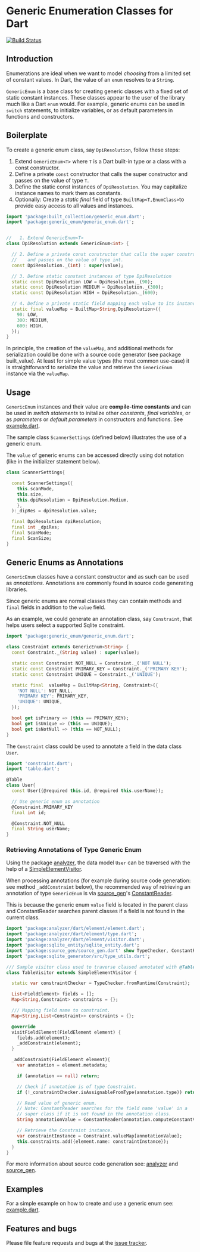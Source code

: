 # Generic Enumeration Classes for Dart
[![Build Status](https://travis-ci.com/simphotonics/generic_enum.svg?branch=master)](https://travis-ci.com/simphotonics/generic_enum)

## Introduction

Enumerations are ideal when we want to model *choosing* from a limited set of constant values.
In Dart, the value of an `enum` resolves to a `String`.

`GenericEnum` is a base class for creating generic classes with a fixed set of static constant
instances. These classes appear to the user of the library much like a Dart `enum` would.
For example, generic enums can be used in `switch` statements, to initialize variables, or as
default parameters in functions and constructors.

## Boilerplate
To create a generic enum class, say `DpiResolution`, follow these steps:

1. Extend `GenericEnum<T>` where `T` is a Dart built-in type or a class with a const constructor.
2. Define a private `const` constructor that calls the super constructor and passes on the value of type `T`.
3. Define the static const instances of `DpiResolution`. You may capitalize instance names to mark them as constants.
4. Optionally: Create a *static final* field of type `BuiltMap<T,EnumClass>`to provide easy access to all values and instances.

```Dart
import 'package:built_collection/generic_enum.dart';
import 'package:generic_enum/generic_enum.dart';


//   1. Extend GenericEnum<T>
class DpiResolution extends GenericEnum<int> {

  // 2. Define a private const constructor that calls the super constructor
  //    and passes on the value of type int.
  const DpiResolution._(int) : super(value);

  // 3. Define static constant instances of type DpiResolution
  static const DpiResolution LOW = DpiResolution._(90);
  static const DpiResolution MEDIUM = DpiResolution._(300);
  static const DpiResolution HIGH = DpiResolution._(600);

  // 4. Define a private static field mapping each value to its instance.
  static final valueMap = BuiltMap<String,DpiResolution>({
    90: LOW,
    300: MEDIUM,
    600: HIGH,
  });
}
```
In principle, the creation of the `valueMap`, and additional methods for serialization
could be done with a source code generator (see package built_value).
At least for simple value types (the most common use-case) it is straightforward
to serialize the value and retrieve the `GenericEnum` instance via the `valueMap`.

## Usage
`GenericEnum` instances and their value are **compile-time constants** and can be
used in *switch statements* to initalize other *constants*, *final variables*, or as *parameters* or *default parameters*
in constructors and functions. See [example.dart](https://github.com/simphotonics/generic_enum/blob/master/example/example.dart).

The sample class `ScannerSettings` (defined below) illustrates the use of a generic enum.

The `value` of generic enums can be accessed directly using dot notation (like in the
initializer statement below).

```Dart
class ScannerSettings{

  const ScannerSettings({
    this.scanMode,
    this.size,
    this.dpiResolution = DpiResolution.Medium,
    },
  ):_dipRes = dpiResolution.value;

  final DpiResolution dpiResolution;
  final int _dpiRes;
  final ScanMode;
  final ScanSize;
}
```

## Generic Enums as Annotations

`GenericEnum` classes have a constant constructor and as such can be used as *annotations*.
Annotations are commonly found in source code generating libraries.

Since generic enums are normal classes they can contain
methods and `final` fields in addition to the `value` field.

As an example, we could generate an annotation class, say `Constraint`, that helps users
select a supported Sqlite constraint.

```Dart
import 'package:generic_enum/generic_enum.dart';

class Constraint extends GenericEnum<String> {
  const Constraint._(String value) : super(value);

  static const Constraint NOT_NULL = Constraint._('NOT NULL');
  static const Constraint PRIMARY_KEY = Constraint._('PRIMARY KEY');
  static const Constraint UNIQUE = Constraint._('UNIQUE');

  static final  valueMap = BuiltMap<String, Constraint>({
    'NOT NULL': NOT_NULL,
    'PRIMARY KEY': PRIMARY_KEY,
    'UNIQUE': UNIQUE,
  });

  bool get isPrimary => (this == PRIMARY_KEY);
  bool get isUnique => (this == UNIQUE);
  bool get isNotNull => (this == NOT_NULL);
}
```

The `Constraint` class could be used to annotate a field in the data class `User`.
```Dart
import 'constraint.dart';
import 'table.dart';

@Table
class User{
  const User({@required this.id, @required this.userName});

  // Use generic enum as annotation
  @Constraint.PRIMARY_KEY
  final int id;

  @Constraint.NOT_NULL
  final String userName;
}
```

### Retrieving Annotations of Type Generic Enum

Using the package [analyzer], the data model `User` can be traversed with the help of a
[SimpleElementVisitor](https://pub.dev/documentation/analyzer/latest/dart_element_visitor/SimpleElementVisitor-class.html).

When processing annotations (for example during source code generation: see method `_addConstraint` below),
the recommended way of retrieving an annotation of type `GenericEnum`
is via [source_gen]'s
[ConstantReader](https://pub.dev/documentation/source_gen/latest/source_gen/ConstantReader-class.html).

This is because the generic enum `value` field is located in the parent class and ConstantReader
searches parent classes if a field is not found in the current class.

```Dart
import 'package:analyzer/dart/element/element.dart';
import 'package:analyzer/dart/element/type.dart';
import 'package:analyzer/dart/element/visitor.dart';
import 'package:sqlite_entity/sqlite_entity.dart';
import 'package:source_gen/source_gen.dart' show TypeChecker, ConstantReader, ;
import 'package:sqlite_generator/src/type_utils.dart';

/// Sample visitor class used to traverse classed annotated with @Table
class TableVisitor extends SimpleElementVisitor {

  static var constraintChecker = TypeChecker.fromRuntime(Constraint);

  List<FieldElement> fields = [];
  Map<String,Constraint> constraints = {};

  /// Mapping field name to constraint.
  Map<String,List<Constraint>> constraints = {};

  @override
  visitFieldElement(FieldElement element) {
    fields.add(element);
    _addConstraint(element);
  }

  _addConstraint(FieldElement element){
    var annotation = element.metadata;

    if (annotation == null) return;

    // Check if annotation is of type Constraint.
    if (!_constraintChecker.isAssignableFromType(annotation.type)) return;

    // Read value of generic enum.
    // Note: ConstantReader searches for the field name 'value' in a
    // super class if it is not found in the annotation class.
    String annotationValue = ConstantReader(annotation.computeConstantValue).read('value').stringValue;

    // Retrieve the Constraint instance.
    var constraintInstance = Constraint.valueMap[annotationValue];
    this.constraints.add({element.name: constraintInstance});
  }
}
```
For more information about source code generation see:
[analyzer] and [source_gen].

## Examples

For a simple example on how to create and use a generic enum see:
[example.dart](https://github.com/simphotonics/generic_enum/blob/master/example/example.dart).


## Features and bugs

Please file feature requests and bugs at the [issue tracker].

[issue tracker]: https://github.com/simphotonics/generic_enum/issues
[analyzer]: https://pub.dev/packages/analyzer
[source_gen]: https://pub.dev/packages/source_gen
